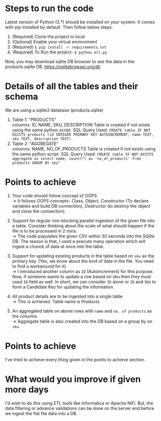 # Steps to run the code
Latest version of Python (3.*) should be installed on your system. It comes with pip installed by default. Then follow below steps:
1. (Required) Clone the project to local 
2. (Optional) Enable your virtual environment
3. (Required) `$ pip install -r requirements.txt`
4. (Required) To Run the project- 
    `$ python etl.py`

Now, you may download sqlite DB browser to see the data in the products.sqlite DB.
https://sqlitebrowser.org/dl/

# Details of all the tables and their schema
We are using a sqlite3 database (products.sqlite)
1. Table 1: "PRODUCTS" \
    columns: ID, NAME, SKU, DESCRIPTION
    Table is created if not exists using the same python script.
    SQL Query Used: `CREATE table IF NOT EXISTS products (id INTEGER PRIMARY KEY AUTOINCREMENT, name TEXT, sku TEXT, description TEXT)`
2. Table 2: "AGGREGATE" \
    columns: NAME, NO_OF_PRODUCTS
    Table is created if not exists using the same python script.
    SQL Query Used: `CREATE table IF NOT EXISTS aggregate as select name, count(*) as 'no_of_products' from products GROUP BY sku"`


# Points to achieve
1. Your code should follow concept of OOPS \
   -> It follows OOPS concepts- Class, Object, Constructor (To declare variables and build DB connection), Destructor (to destroy the object and close the connection).

2. Support for regular non-blocking parallel ingestion of the given file into a table. Consider thinking about the
scale of what should happen if the file is to be processed in 2 mins. \
   -> The code populates the given CSV within 30 seconds into the SQlite DB. The reason is that, I used a execute many operation which will ingest a chunck of data at once into the table.

3. Support for updating existing products in the table based on `sku` as the primary key. (Yes, we know about the
kind of data in the file. You need to find a workaround for it) \
   -> I introduced another column as `ID` (Autoincrement) for this purpose. Now, if someone wants to update a row based on sku then they must used `ID` field as well. In short, we can consider `ID` alone or `ID` and `SKU` to form a Candidate Key for updating the information.

4. All product details are to be ingested into a single table \
   -> This is achieved. Table name is Products.

5. An aggregated table on above rows with `name` and `no. of products` as the columns \
   -> Aggregate table is also created into the DB based on a group by on `sku`.

# Points to achieve
I've tried to achieve every thing given in the points to achieve section.

# What would you improve if given more days
I'd wish to do this using ETL tools like Informatica or Apache NiFi. But, the data filtering or advance validations can be done on the server end before we ingest the flat file data into a DB.